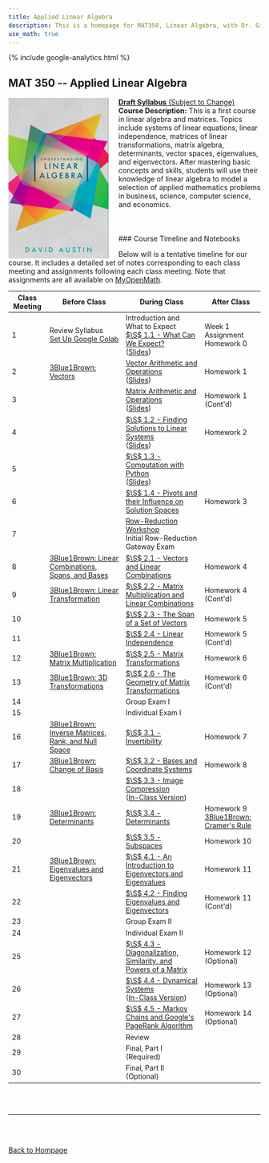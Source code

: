 ```yaml
---
title: Applied Linear Algebra
description: This is a homepage for MAT350, Linear Algebra, with Dr. Gilbert at Southern New Hampshire University. This course covers linear systems, matrix algebra, determinants, vector spaces, and also eigenvalues and eigenvectors. Applications including, but not limited to, economics, electrical engineering, computer graphics, difference equations, and markov chains will be highlighted.
use_math: true
---
```


{% include google-analytics.html %}

<script src='https://storage.ko-fi.com/cdn/scripts/overlay-widget.js'></script>
<script>
  kofiWidgetOverlay.draw('agmath', {
    'type': 'floating-chat',
    'floating-chat.donateButton.text': 'Support me',
    'floating-chat.donateButton.background-color': '#794bc4',
    'floating-chat.donateButton.text-color': '#fff'
  });
</script>

## MAT 350 -- Applied Linear Algebra

<script>
MathJax = {
  tex: {
    inlineMath: [['$', '$'], ['\\(', '\\)']]
  },
  svg: {
    fontCache: 'global'
  }
};
</script>
<script type="text/javascript" id="MathJax-script" async
  src="https://cdn.jsdelivr.net/npm/mathjax@3/es5/tex-svg.js">
</script>

<!-- Float the image to the left -->
<a href="https://agmath.github.io/Austin_ULA_Python/frontmatter.html">
  <img src="/SiteFiles/ula-cover.png" alt="Textbook Cover and Link"
       style="width: 200px; height: auto; margin-right: 20px; float: left;">
</a>

<!-- Add text content next to the image -->
<p style="margin: 0;">
  <a href="https://drive.google.com/file/d/1YF8NRdSParExTZtrjcerk577bGoildxJ/view">
    <strong>Draft Syllabus</strong> (Subject to Change)
  </a>
</p>

<p style="margin: 0;">
  <strong>Course Description:</strong> This is a first course in linear algebra and matrices. Topics include systems of linear equations, linear independence, matrices of linear transformations, matrix algebra, determinants, vector spaces, eigenvalues, and eigenvectors. After mastering basic concepts and skills, students will use their knowledge of linear algebra to model a selection of applied mathematics problems in business, science, computer science, and economics.
</p>

<br/>
<br/>
<br/>
### Course Timeline and Notebooks

Below will is a tentative timeline for our course. It includes a detailed set of notes corresponding to each class meeting and assignments following each class meeting. Note that assignments are all available on [MyOpenMath](https://www.myopenmath.com/).

| Class Meeting | Before Class | During Class | After Class |
|---------------|--------------|--------------|-------------|
| 1 | Review Syllabus <br/> [Set Up Google Colab](https://youtu.be/y_yRHa0nF1w) | Introduction and What to Expect <br/> [$\S$ 1.1 - What Can We Expect?](https://colab.research.google.com/drive/1ir6YUjoJFEB-Aj0n-pgVKsF-tqGeuDfz?usp=sharing) <br/> ([Slides](https://agmath.github.io/LinearAlgebraCourse/Notes_Slides/D1_WhatToExpect.html)) | Week 1 Assignment <br/> Homework 0 |
| 2 | [3Blue1Brown: Vectors](https://www.3blue1brown.com/lessons/vectors) | [Vector Arithmetic and Operations](https://colab.research.google.com/drive/1IZlf9zma8BSbLvfvGWBMJWs6d1eNdzZF?usp=sharing) <br/> ([Slides](https://agmath.github.io/LinearAlgebraCourse/Notes_Slides/D2_VectorsAndArithmetic.html)) | Homework 1 |
| 3 |  | [Matrix Arithmetic and Operations](https://colab.research.google.com/drive/1qqUkC2shyA9mDQx6PmPKpfjwtxMDZFAz?usp=sharing) <br/> ([Slides](https://agmath.github.io/LinearAlgebraCourse/Notes_Slides/D3_MatricesAndArithmetic.html)) | Homework 1 (Cont'd) |
| 4 |  | [$\S$ 1.2 - Finding Solutions to Linear Systems](https://colab.research.google.com/drive/1JbZrf8-2d0Q_MLHqhXfHcrr4xKSWfyG5?usp=sharing) <br/> ([Slides](https://agmath.github.io/LinearAlgebraCourse/Notes_Slides/D4_SolutionsToSystems.html)) | Homework 2 |
| 5 |  | [$\S$ 1.3 - Computation with Python](https://colab.research.google.com/drive/1iM8ILkxRwuoAnDDHgLYtTvG7bCpKusOO?usp=sharing) <br/> ([Slides](https://agmath.github.io/LinearAlgebraCourse/Notes_Slides/D5_PythonForLinearAlgebra.html)) |  |
| 6 |  | [$\S$ 1.4 - Pivots and their Influence on Solution Spaces](https://colab.research.google.com/drive/18C0zcVB8LNTyuzhhbyoKw7jNPTUglP2T?usp=sharing) | Homework 3 |
| 7 |  | [Row-Reduction Workshop](https://colab.research.google.com/drive/1c5LK6HftxMSXcvlWbPQ_jebeYiLxkWx6?usp=sharing) <br/> Initial Row-Reduction Gateway Exam |  |
| 8 |  [3Blue1Brown: Linear Combinations, Spans, and Bases](https://www.3blue1brown.com/lessons/span) | [$\S$ 2.1 - Vectors and Linear Combinations](https://colab.research.google.com/drive/1B0-C2e9isVL0Hrop6Ru0GPB0EK0a5-zM?usp=sharing) | Homework 4 |
| 9 | [3Blue1Brown: Linear Transformation](https://www.3blue1brown.com/lessons/linear-transformations) | [$\S$ 2.2 - Matrix Multiplication and Linear Combinations](https://colab.research.google.com/drive/1TYz94NlBBK_vUHykvR8PZu1pWGyW9WCD?usp=sharing) | Homework 4 (Cont'd) |
| 10 |  | [$\S$ 2.3 - The Span of a Set of Vectors](https://colab.research.google.com/drive/11lTnfgpN4Am7mgW6W-vx4BRXMDpSJ3BK?usp=sharing) | Homework 5 |
| 11 |  | [$\S$ 2.4 - Linear Independence](https://colab.research.google.com/drive/19E9xMh4mlbRm-jHVOxGV1ALNWkSZr2uT?usp=sharing) | Homework 5 (Cont'd) |
| 12 | [3Blue1Brown: Matrix Multiplication](https://www.3blue1brown.com/lessons/matrix-multiplication) | [$\S$ 2.5 - Matrix Transformations](https://colab.research.google.com/drive/1JDOkiVDkALyFRTzTJ5LWOJM2CWEY1S07?usp=sharing) | Homework 6 |
| 13 | [3Blue1Brown: 3D Transformations](https://www.3blue1brown.com/lessons/3d-transformations) | [$\S$ 2.6 - The Geometry of Matrix Transformations](https://colab.research.google.com/drive/1JFgWI29BdJnEE2o0nAKl1q255_5FD7DE?usp=sharing) | Homework 6 (Cont'd) |
| 14 |  | Group Exam I |  |
| 15 |  | Individual Exam I |  |
| 16 | [3Blue1Brown: Inverse Matrices, Rank, and Null Space](https://www.3blue1brown.com/lessons/inverse-matrices) | [$\S$ 3.1 - Invertibility](https://colab.research.google.com/drive/10GADmto0_9mqEExblaLDrtmbJ1AxVmFS?usp=sharing) | Homework 7 |
| 17 | [3Blue1Brown: Change of Basis](https://www.3blue1brown.com/lessons/change-of-basis) | [$\S$ 3.2 - Bases and Coordinate Systems](https://colab.research.google.com/drive/1_Q6RAQ_ONSmMx42gZzdKa0B8Ku_T1ptz?usp=sharing) | Homework 8 |
| 18 |  | [$\S$ 3.3 - Image Compression](https://colab.research.google.com/drive/1A3cNajddmvKqYPijgBxPNKq4yFWXGxB2?usp=sharing) <br/> ([In-Class Version](https://colab.research.google.com/drive/1Q3h8WSuEdn97ePVdXNg65mx-ng_Gtdtr?usp=sharing)) |  |
| 19 | [3Blue1Brown: Determinants](https://www.3blue1brown.com/lessons/determinant) | [$\S$ 3.4 - Determinants](https://colab.research.google.com/drive/1xlYb9vuo1i7XJgpCOmnv0U7CSHnzPcRN?usp=sharing) | Homework 9 <br/> [3Blue1Brown: Cramer's Rule](https://www.3blue1brown.com/lessons/cramers-rule) |
| 20 |  | [$\S$ 3.5 - Subspaces](https://colab.research.google.com/drive/1svHYfPQWK1Si2nCaij2oCPNwuMhZFQe_?usp=sharing) | Homework 10 |
| 21 | [3Blue1Brown: Eigenvalues and Eigenvectors](https://www.3blue1brown.com/lessons/eigenvalues) | [$\S$ 4.1 - An Introduction to Eigenvectors and Eigenvalues](https://colab.research.google.com/drive/11glm_2X4oX9jH04L7wi-egbKNe_r4WG6?usp=sharing) | Homework 11 |
| 22 |  | [$\S$ 4.2 - Finding Eigenvalues and Eigenvectors](https://colab.research.google.com/drive/100afzj2WgAiY00lrbcaUkih2_vvbMdgf?usp=sharing) | Homework 11 (Cont'd) |
| 23 |  | Group Exam II |  |
| 24 |  | Individual Exam II |  |
| 25 |  | [$\S$ 4.3 - Diagonalization, Similarity, and Powers of a Matrix](https://colab.research.google.com/drive/1ebmYyoODEDXiTb59vMIKT9SYe0Aw4Nhw?usp=sharing) | Homework 12 (Optional) |
| 26 |  | [$\S$ 4.4 - Dynamical Systems](https://colab.research.google.com/drive/1SEk377sz2S33F618fsA-bPHh_QOZgQYs?usp=sharing) <br/> ([In-Class Version](https://colab.research.google.com/drive/1zSdcpCGkZokPD1lU6LhnZ2cIoW3zTVy3?usp=sharing)) | Homework 13 (Optional) |
| 27 |  | [$\S$ 4.5 - Markov Chains and Google's PageRank Algorithm](https://colab.research.google.com/drive/1pmCGIaAWupgjRNmpvQG57122iVd9sEHD?usp=sharing) | Homework 14 (Optional) |
| 28 |  | Review |  |
| 29 |  | Final, Part I (Required) |  |
| 30 |  | Final, Part II (Optional) |  |

<br/>
<br/>

***

<br/>
<br/>

[Back to Hompage](https://agmath.github.io/)
